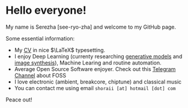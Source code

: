 # Hello everyone!

My name is Serezha [see-ryo-zha] and welcome to my GitHub page.

Some essential information:

- My [CV](https://shoraii.xyz/cv.pdf) in nice $\LaTeX$ typesetting.
- I enjoy Deep Learning (currenty researching [generative models](https://github.com/shoraii/gan-lsd) and [image synthesis](https://github.com/shoraii/ganime)), Machine Learing and routine automation.
- Average Open Source Software enjoyer. Check out this [Telegram Channel](https://t.me/open_source_friend) about FOSS
- I love electronic (ambient, breakcore, chiptune) and classical music
- You can contact me using email `shoraii [at] hotmail [dot] com`

Peace out!
